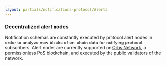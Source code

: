 ```yaml
---
layout: partials/notifications-protocol/Alerts
---
```


### Decentralized alert nodes

Notification schemas are constantly executed by protocol alert nodes in order to analyze new blocks of on-chain data for notifying protocol subscribers. Alert nodes are currently supported on [Orbs Network](https://www.orbs.com/), a permissionless PoS blockchain, and executed by the public validators of the network.
